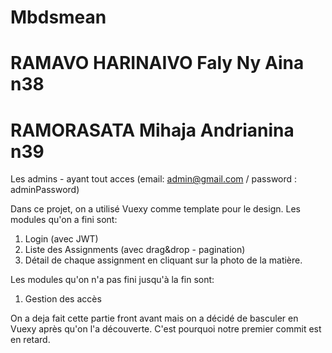 # Mbdsmean
# RAMAVO HARINAIVO Faly Ny Aina n38
# RAMORASATA Mihaja Andrianina n39

Les admins - ayant tout acces (email: admin@gmail.com / password : adminPassword)

Dans ce projet, on a utilisé Vuexy comme template pour le design.
Les modules qu'on a fini sont:
 1. Login (avec JWT)
 2. Liste des Assignments (avec drag&drop - pagination)
 3. Détail de chaque assignment en cliquant sur la photo de la matière.

Les modules qu'on n'a pas fini jusqu'à la fin sont:
  1. Gestion des accès

On a deja fait cette partie front avant mais on a décidé de basculer en Vuexy après qu'on l'a découverte. C'est pourquoi notre premier commit est en retard.

 
